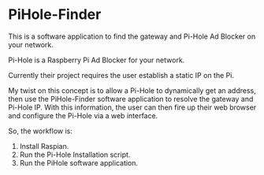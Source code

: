 # PiHole-Finder
This is a software application to find the gateway and Pi-Hole Ad Blocker on your network.

Pi-Hole is a Raspberry Pi Ad Blocker for your network.

Currently their project requires the user establish a static IP on the Pi.

My twist on this concept is to allow a Pi-Hole to dynamically get an address, then use the PiHole-Finder software application to resolve the gateway and Pi-Hole IP. With this information, the user can then fire up their web browser and configure the Pi-Hole via a web interface.

So, the workflow is:
1. Install Raspian.
2. Run the Pi-Hole Installation script.
3. Run the PiHole software application.


